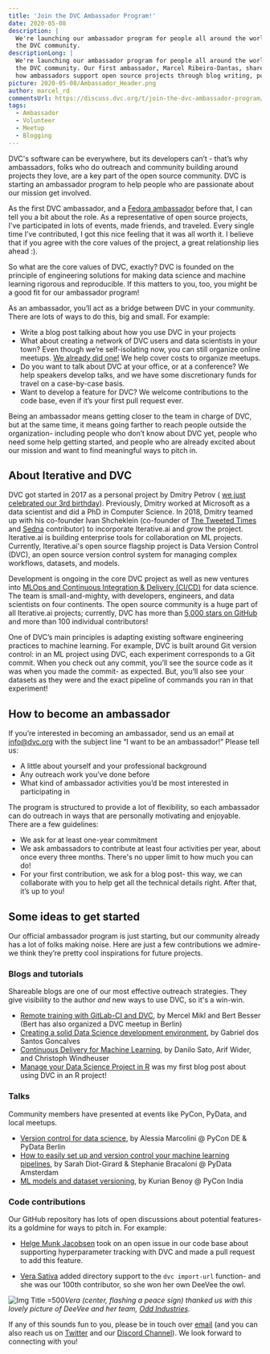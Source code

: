 ```yaml
---
title: 'Join the DVC Ambassador Program!'
date: 2020-05-08
description: |
  We're launching our ambassador program for people all around the world to get involved in 
  the DVC community.
descriptionLong: |
  We're launching our ambassador program for people all around the world to get involved in 
  the DVC community. Our first ambassador, Marcel Ribeiro-Dantas, shares a guest blog about 
  how ambassadors support open source projects through blog writing, public outreach, and code.
picture: 2020-05-08/Ambassador_Header.png
author: marcel_rd
commentsUrl: https://discuss.dvc.org/t/join-the-dvc-ambassador-program/383
tags:
  - Ambassador
  - Volunteer
  - Meetup
  - Blogging
---
```


DVC's software can be everywhere, but its developers can’t - that’s why
ambassadors, folks who do outreach and community building around projects they
love, are a key part of the open source community. DVC is starting an ambassador
program to help people who are passionate about our mission get involved.

As the first DVC ambassador, and a
[Fedora ambassador](https://fedoraproject.org/wiki/User:Mribeirodantas) before
that, I can tell you a bit about the role. As a representative of open source
projects, I've participated in lots of events, made friends, and traveled. Every
single time I’ve contributed, I got this nice feeling that it was all worth it.
I believe that if you agree with the core values of the project, a great
relationship lies ahead :).

So what are the core values of DVC, exactly? DVC is founded on the principle of
engineering solutions for making data science and machine learning rigorous and
reproducible. If this matters to you, too, you might be a good fit for our
ambassador program!

As an ambassador, you’ll act as a bridge between DVC in your community. There
are lots of ways to do this, big and small. For example:

- Write a blog post talking about how you use DVC in your projects
- What about creating a network of DVC users and data scientists in your town?
  Even though we’re self-isolating now, you can still organize online meetups.
  [We already did one!](https://tulu.la/events/dvc-virtual-meetup-2020-00032c)
  We help cover costs to organize meetups.
- Do you want to talk about DVC at your office, or at a conference? We help
  speakers develop talks, and we have some discretionary funds for travel on a
  case-by-case basis.
- Want to develop a feature for DVC? We welcome contributions to the code base,
  even if it’s your first pull request ever.

Being an ambassador means getting closer to the team in charge of DVC, but at
the same time, it means going farther to reach people outside the organization-
including people who don’t know about DVC yet, people who need some help getting
started, and people who are already excited about our mission and want to find
meaningful ways to pitch in.

## About Iterative and DVC

DVC got started in 2017 as a personal project by Dmitry Petrov (
[we just celebrated our 3rd birthday](https://dvc.org/blog/dvc-3-years-and-1-0-release)).
Previously, Dmitry worked at Microsoft as a data scientist and did a PhD in
Computer Science. In 2018, Dmitry teamed up with his co-founder Ivan Shcheklein
(co-founder of [The Tweeted Times](https://tweetedtimes.com/) and
[Sedna](https://www.sedna.org/) contributor) to incorporate Iterative.ai and
grow the project. Iterative.ai is building enterprise tools for collaboration on
ML projects. Currently, Iterative.ai's open source flagship project is Data
Version Control (DVC), an open source version control system for managing
complex workflows, datasets, and models.

Development is ongoing in the core DVC project as well as new ventures into
[MLOps and Continuous Integration & Delivery (CI/CD)](https://dvc.org/blog/reimagining-devops-video)
for data science. The team is small-and-mighty, with developers, engineers, and
data scientists on four continents. The open source community is a huge part of
all Iterative.ai projects; currently, DVC has more than
[5,000 stars on GitHub](https://github.com/iterative/dvc) and more than 100
individual contributors!

One of DVC’s main principles is adapting existing software engineering practices
to machine learning. For example, DVC is built around Git version control: in an
ML project using DVC, each experiment corresponds to a Git commit. When you
check out any commit, you’ll see the source code as it was when you made the
commit- as expected. But, you’ll also see your datasets as they were and the
exact pipeline of commands you ran in that experiment!

## How to become an ambassador

If you’re interested in becoming an ambassador, send us an email at
[info@dvc.org](mailto:info@dvc.org) with the subject line “I want to be an
ambassador!” Please tell us:

- A little about yourself and your professional background
- Any outreach work you’ve done before
- What kind of ambassador activities you’d be most interested in participating
  in

The program is structured to provide a lot of flexibility, so each ambassador
can do outreach in ways that are personally motivating and enjoyable. There are
a few guidelines:

- We ask for at least one-year commitment
- We ask ambassadors to contribute at least four activities per year, about once
  every three months. There's no upper limit to how much you can do!
- For your first contribution, we ask for a blog post- this way, we can
  collaborate with you to help get all the technical details right. After that,
  it’s up to you!

## Some ideas to get started

Our official ambassador program is just starting, but our community already has
a lot of folks making noise. Here are just a few contributions we admire- we
think they’re pretty cool inspirations for future projects.

### Blogs and tutorials

Shareable blogs are one of our most effective outreach strategies. They give
visibility to the author _and_ new ways to use DVC, so it's a win-win.

- [Remote training with GitLab-CI and DVC](https://blog.codecentric.de/en/2020/01/remote-training-gitlab-ci-dvc/),
  by Mercel Mikl and Bert Besser (Bert has also organized a DVC meetup in
  Berlin)
- [Creating a solid Data Science development environment](https://towardsdatascience.com/creating-a-solid-data-science-development-environment-60df14ce3a34),
  by Gabriel dos Santos Goncalves
- [Continuous Delivery for Machine Learning](https://martinfowler.com/articles/cd4ml.html),
  by Danilo Sato, Arif Wider, and Christoph Windheuser
- [Manage your Data Science Project in R](https://mribeirodantas.xyz/blog/index.php/2020/03/05/r-dvc-and-rmarkdown/)
  was my first blog post about using DVC in an R project!

### Talks

Community members have presented at events like PyCon, PyData, and local
meetups.

- [Version control for data science](https://www.slideshare.net/AlessiaMarcolini/version-control-for-data-science),
  by Alessia Marcolini @ PyCon DE & PyData Berlin
- [How to easily set up and version control your machine learning pipelines](https://www.youtube.com/watch?v=rUTlqpcmiQw),
  by Sarah Diot-Girard & Stephanie Bracaloni @ PyData Amsterdam
- [ML models and dataset versioning](https://speakerdeck.com/kurianbenoy/ml-models-and-dataset-versioning),
  by Kurian Benoy @ PyCon India

### Code contributions

Our GitHub repository has lots of open discussions about potential features- its
a goldmine for ways to pitch in. For example:

- [Helge Munk Jacobsen](https://github.com/elgehelge) took on an open issue in
  our code base about supporting hyperparameter tracking with DVC and made a
  pull request to add this feature.

- [Vera Sativa](https://github.com/verasativa/) added directory support to the
  `dvc import-url` function- and she was our 100th contributor, so she won her
  own DeeVee the owl.

![](/uploads/images/2020-01-17/odd_with_deevee.png 'Img Title =500')_Vera
(center, flashing a peace sign) thanked us with this lovely picture of DeeVee
and her team, [Odd Industries](https://odd.co/en/)._

If any of this sounds fun to you, please be in touch over
[email](mailto:info@dvc.org) (and you can also reach us on
[Twitter](https://twitter.com/dvcorg) and our
[Discord Channel](https://discordapp.com/invite/dvwXA2N)). We look forward to
connecting with you!
